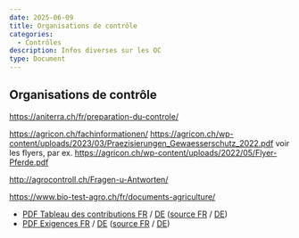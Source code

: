 ```yaml
---
date: 2025-06-09
title: Organisations de contrôle
categories:
  - Contrôles
description: Infos diverses sur les OC
type: Document
---
```


<h2 id="OC">Organisations de contrôle</h2>

https://aniterra.ch/fr/preparation-du-controle/

https://agricon.ch/fachinformationen/
https://agricon.ch/wp-content/uploads/2023/03/Praezisierungen_Gewaesserschutz_2022.pdf
voir les flyers, par ex. https://agricon.ch/wp-content/uploads/2022/05/Flyer-Pferde.pdf

http://agrocontroll.ch/Fragen-u-Antworten/

https://www.bio-test-agro.ch/fr/documents-agriculture/

<ul>
  <li>
    <a href="../../fichiers/contrib_SPB_2025_FR.pdf" target="_blank">PDF Tableau des contributions FR</a> / 
    <a href="../../fichiers/contrib_SPB_2025_DE.pdf" target="_blank">DE</a> 
    (<a href="https://www.agrinatur.ch/fr/spb" target="_blank">source FR</a> / 
    <a href="https://www.agrinatur.ch/bff" target="_blank"> DE</a>)
  </li>
  <li>
    <a href="../../fichiers/exigences_SPB_2025_FR.pdf" target="_blank">PDF Exigences FR</a> / 
    <a href="../../fichiers/exigences_SPB_2025_DE.pdf" target="_blank">DE</a> 
    (<a href="https://www.agrinatur.ch/fr/spb" target="_blank">source FR</a> / 
    <a href="https://www.agrinatur.ch/bff" target="_blank"> DE</a>)
  </li>
</ul>
